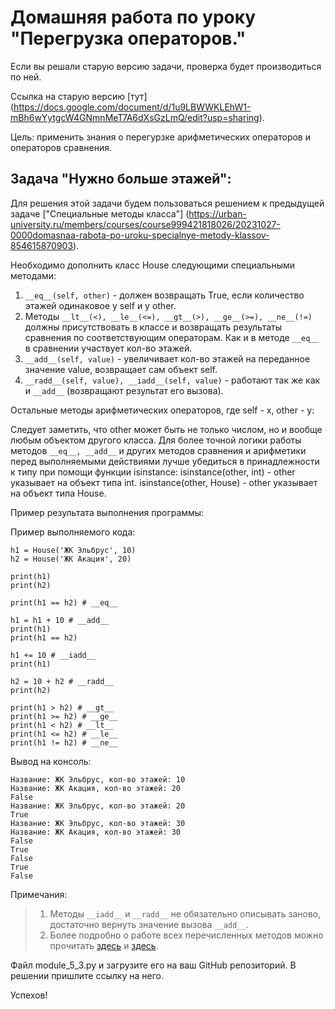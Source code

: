# Домашняя работа по уроку "Перегрузка операторов."

Если вы решали старую версию задачи, проверка будет производиться по ней.

Ссылка на старую версию [тут] (https://docs.google.com/document/d/1u9LBWWKLEhW1-mBh6wYytgcW4GNmnMeT7A6dXsGzLmQ/edit?usp=sharing).

Цель: применить знания о перегурзке арифметических операторов и операторов
сравнения.

## Задача "Нужно больше этажей":

Для решения этой задачи будем пользоваться решением к предыдущей задаче
["Специальные методы класса"] (https://urban-university.ru/members/courses/course999421818026/20231027-0000domasnaa-rabota-po-uroku-specialnye-metody-klassov-854615870903).

Необходимо дополнить класс House следующими специальными методами:
1. ```__eq__(self, other)``` - должен возвращать True, если количество
   этажей одинаковое у self и у other.
2. Методы ```__lt__(<), __le__(<=), __gt__(>), __ge__(>=), __ne__(!=)```
   должны присутствовать в классе и возвращать результаты сравнения по
   соответствующим операторам. Как и в методе ```__eq__``` в сравнении
   участвует кол-во этажей.
3. ```__add__(self, value)``` - увеличивает кол-во этажей на переданное
   значение value, возвращает сам объект self.
4. ```__radd__(self, value), __iadd__(self, value)``` - работают так же как
   и ```__add__``` (возвращают результат его вызова).

Остальные методы арифметических операторов, где self - x, other - y:

Следует заметить, что other может быть не только числом, но и вообще
любым объектом другого класса.
Для более точной логики работы методов ```__eq__, __add__``` и других
методов сравнения и арифметики перед выполняемыми действиями лучше
убедиться в принадлежности к типу при помощи функции isinstance:
isinstance(other, int) - other указывает на объект типа int.
isinstance(other, House) - other указывает на объект типа House.

Пример результата выполнения программы:

Пример выполняемого кода:
```
h1 = House('ЖК Эльбрус', 10)
h2 = House('ЖК Акация', 20)

print(h1)
print(h2)

print(h1 == h2) # __eq__

h1 = h1 + 10 # __add__
print(h1)
print(h1 == h2)

h1 += 10 # __iadd__
print(h1)

h2 = 10 + h2 # __radd__
print(h2)

print(h1 > h2) # __gt__
print(h1 >= h2) # __ge__
print(h1 < h2) # __lt__
print(h1 <= h2) # __le__
print(h1 != h2) # __ne__
```

Вывод на консоль:
```
Название: ЖК Эльбрус, кол-во этажей: 10
Название: ЖК Акация, кол-во этажей: 20
False
Название: ЖК Эльбрус, кол-во этажей: 20
True
Название: ЖК Эльбрус, кол-во этажей: 30
Название: ЖК Акация, кол-во этажей: 30
False
True
False
True
False
```

Примечания:
> 1. Методы ```__iadd__``` и ```__radd__``` не обязательно описывать заново,
     достаточно вернуть значение вызова ```__add__```.
> 2. Более подробно о работе всех перечисленных методов можно прочитать
     [здесь](https://docs.python.org/3/reference/datamodel.html#emulating-numeric-types) и [здесь](https://docs.python.org/3/reference/datamodel.html#object.__eq__).

Файл module_5_3.py и загрузите его на ваш GitHub репозиторий. В решении
пришлите ссылку на него.

Успехов!

